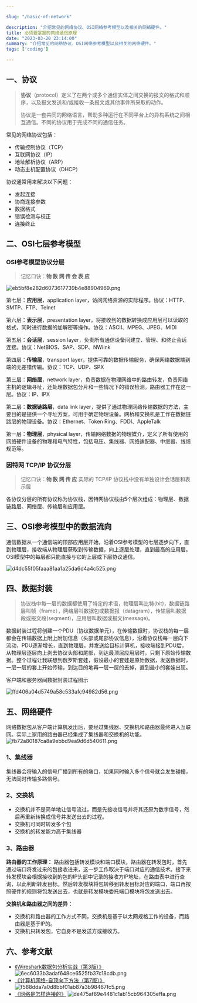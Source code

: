 ```yaml
---

slug: "/basic-of-network"

description: "介绍常见的网络协议、OSI网络参考模型以及相关的网络硬件。"
title: 必须要掌握的网络通信原理
date: "2023-03-20 23:14:00"
summary: "介绍常见的网络协议、OSI网络参考模型以及相关的网络硬件。"
tags: ['coding']

---
```


## 一、协议

> **协议**（protocol）定义了在两个或多个通信实体之间交换的报文的格式和顺序，以及报文发送和/或接收一条报文或其他事件所采取的动作。
> 
> 协议是一套共同的网络语言，帮助多种运行在不同平台上的异构系统之间相互通信。不同的协议用于完成不同的通信任务。

常见的网络协议包括：

- 传输控制协议（TCP）
- 互联网协议（IP）
- 地址解析协议（ARP）
- 动态主机配置协议（DHCP）

协议通常用来解决以下问题：

- 发起连接
- 协商连接参数
- 数据格式
- 错误检测与校正
- 连接终止

## 二、OSI七层参考模型

### OSI参考模型协议分层

> 记忆口诀：**物 数 网 传 会 表 应**

![eb5bf8e282d6073617739b4e88904969.png](eb5bf8e282d6073617739b4e88904969.png)

第七层：**应用层**，application layer，访问网络资源的实际程序。协议：HTTP、SMTP、FTP、Telnet

第六层：**表示层**，presentation layer，将接收到的数据转换成应用层可以读取的格式，同时进行数据的加解密等操作。协议：ASCII、MPEG、JPEG、MIDI

第五层：**会话层**，session layer，负责所有通信设备间建立、管理、和终止会话连接。协议：NetBIOS、SAP、SDP、NWlink

第四层：**传输层**，transport layer，提供可靠的数据传输服务，确保网络数据端到端的无差错传输。协议：TCP、UDP、SPX

第三层：**网络层**，network layer，负责数据在物理网络中的路由转发，负责网络主机的逻辑寻址，还处理数据包分片和一些情况下的错误检测。路由器工作在这一层。协议：IP、IPX

第二层：**数据链路层**，data link layer，提供了通过物理网络传输数据的方法，主要目的是提供一个寻址方案，可用于确定物理设备。网桥和交换机是工作在数据链路层的物理设备。协议：Ethernet、Token Ring、FDDI、AppleTalk

第一层：**物理层**，physical layer，传输网络数据的物理媒介，定义了所有使用的网络硬件设备的物理和电气特性，包括电压、集线器、网络适配器、中继器、线缆规范等。

### 因特网 TCP/IP 协议分层

> 记忆口诀：**物 数 网 传 应**
> 实际的 TCP/IP 协议栈中没有单独设计会话层和表示层

各协议分层的所有协议称为协议栈，因特网协议栈由5个层次组成：物理层、数据链路层、网络层、传输层和应用层。




## 三、OSI参考模型中的数据流向

通信数据从一个通信端的顶部应用层开始，沿着OSI参考模型的七层逐步向下，直到物理层，接收端从物理层获取到传输数据，向上逐层处理，直到最高的应用层。OSI模型中的每层都只能直接与它的上层或下层协议通信。

![d4dc55f05faaa81aa1a25da6d4a4c525.png](d4dc55f05faaa81aa1a25da6d4a4c525.png)

## 四、数据封装

> 协议栈中每一层的数据都使用了特定的术语，物理层叫比特(bit)，数据链路层叫帧（frame），网络层叫数据包或数据报（datagram），传输层叫数据段或报文段(segment)，应用层叫数据或报文(message)。

数据封装过程将创建一个PDU（协议数据单元），在传输数据时，协议栈的每一层都会在传输数据上附上附加信息（头部或尾部协议信息），沿着协议栈每一层向下流动，PDU逐渐增长，直到物理层，并发送给目标计算机，接收端接到PDU后，从物理层逐层向上剥去协议头部和尾部，到达最顶层应用层时，只剩下原始传输数据。整个过程让我联想到俄罗斯套娃，假设最小的套娃是原始数据，发送数据时，一层一层的套上开始传输，到达目的地再一层一层的去掉，直到最小的套娃出现。

客户端和服务器间数据封装过程图示

![ffd406a04d5749a58c533afc94982d56.png](ffd406a04d5749a58c533afc94982d56.png)


## 五、网络硬件

网络数据包从客户端计算机发出后，要经过集线器、交换机和路由器最终进入互联网。实际上家用的路由器已经集成了集线器和交换机的功能。
![fb72a80187ca8a9ebbd9ea9d6d540611.png](./fb72a80187ca8a9ebbd9ea9d6d540611.png)

### 1、集线器

集线器会将输入的信号广播到所有的端口，如果同时输入多个信号就会发生碰撞，无法同时传输多路信号。

### 2、交换机

- 交换机并不是简单地让信号流过，而是先接收信号并将其还原为数字信号，然后再重新转换成信号并发送出去的过程。
- 交换机可同时转发多个包
- 交换机的转发能力高于集线器

### 3、路由器

**路由器的工作原理：**
路由器包括转发模块和端口模块，路由器在转发包时，首先通过端口将发过来的包接收进来，这一步工作取决于端口对应的通信技术。接下来转发模块会根据接收到的包的IP头部中记录的接收方IP地址，在路由表中进行查询，以此判断转发目标。然后转发模块将包转移到转发目标对应的端口，端口再按照硬件的规则将包发送出去，也就是转发模块委托端口模块将包发送出去。

**交换机和路由器之间的差异：**
- 交换机和路由器的工作方式不同，交换机是基于以太网规格工作的设备，而路由器是基于IP的。
- 交换机只转发包，它自身不是发送方或接收方。


## 六、参考文献

- [《Wireshark数据包分析实战（第3版）》](https://book.douban.com/subject/30387220/)
    ![6ec6033b3adaf648ce6525fb37c18cdb.png](./6ec6033b3adaf648ce6525fb37c18cdb.png)
- [《计算机网络-自顶向下方法（第7版）》](https://book.douban.com/subject/30280001//)
    ![f588dda7a0d8bbf01ab87a3b98467fc5.png](./f588dda7a0d8bbf01ab87a3b98467fc5.png)
- [《网络是怎样连接的》](https://book.douban.com/subject/26941639/)
    ![de475af89e4481c1ab15cb964305effa.png](./de475af89e4481c1ab15cb964305effa.png)
